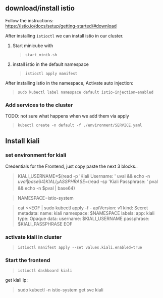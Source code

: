 ## download/install istio

Follow the instructions:  
https://istio.io/docs/setup/getting-started/#download

After installing `istioctl` we can install istio in our cluster. 

1. Start minicube with 
    >`start_minik.sh`
 
2. install istio in the default namespace 
    >`istioctl apply manifest`


After installing istio in the namespace, Activate auto injection:

>`sudo kubectl label namespace default istio-injection=enabled`

### Add services to the cluster

TODO: not sure what happens when we add them via apply
>`kubectl create -n default -f ./environment/SERVICE.yaml`

## Install kiali

### set environment for kiali

Credentials for the Frontend, just copy paste the next 3 blocks.. 

>KIALI_USERNAME=$(read -p 'Kiali Username: ' uval && echo -n $uval | base64)
>KIALI_PASSPHRASE=$(read -sp 'Kiali Passphrase: ' pval && echo -n $pval | base64)

>NAMESPACE=istio-system

>cat <<EOF | sudo kubectl apply -f -
apiVersion: v1
kind: Secret
metadata:
  name: kiali
  namespace: $NAMESPACE
  labels:
    app: kiali
type: Opaque
data:
  username: $KIALI_USERNAME
  passphrase: $KIALI_PASSPHRASE
EOF


### activate kiali in cluster

>`istioctl manifest apply --set values.kiali.enabled=true`

### Start the frontend

>`istioctl dashboard kiali`
 


get kiali ip: 

>sudo kubectl -n istio-system get svc kiali

